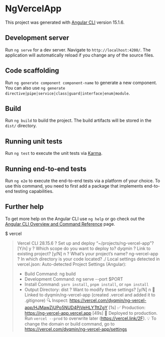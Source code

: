 # NgVercelApp

This project was generated with [Angular CLI](https://github.com/angular/angular-cli) version 15.1.6.

## Development server

Run `ng serve` for a dev server. Navigate to `http://localhost:4200/`. The application will automatically reload if you change any of the source files.

## Code scaffolding

Run `ng generate component component-name` to generate a new component. You can also use `ng generate directive|pipe|service|class|guard|interface|enum|module`.

## Build

Run `ng build` to build the project. The build artifacts will be stored in the `dist/` directory.

## Running unit tests

Run `ng test` to execute the unit tests via [Karma](https://karma-runner.github.io).

## Running end-to-end tests

Run `ng e2e` to execute the end-to-end tests via a platform of your choice. To use this command, you need to first add a package that implements end-to-end testing capabilities.

## Further help

To get more help on the Angular CLI use `ng help` or go check out the [Angular CLI Overview and Command Reference](https://angular.io/cli) page.


$ vercel
> Vercel CLI 28.15.6
> ? Set up and deploy “~/projects/ng-vercel-app”? [Y/n] y
> ? Which scope do you want to deploy to? dyqmin
> ? Link to existing project? [y/N] n
> ? What’s your project’s name? ng-vercel-app
> ? In which directory is your code located? ./
> Local settings detected in vercel.json:
> Auto-detected Project Settings (Angular):
> - Build Command: ng build
> - Development Command: ng serve --port $PORT
> - Install Command: `yarn install`, `pnpm install`, or `npm install`
> - Output Directory: dist
>   ? Want to modify these settings? [y/N] n
>   🔗  Linked to dyqmin/ng-vercel-app (created .vercel and added it to .gitignore)
>   🔍  Inspect: https://vercel.com/dyqmin/ng-vercel-app/HJMawZjUPo5NUD4PjVeHLYTttZgY [1s]
>   ✅  Production: https://ng-vercel-app.vercel.app [49s]
>   📝  Deployed to production. Run `vercel --prod` to overwrite later (https://vercel.link/2F).
>   💡  To change the domain or build command, go to https://vercel.com/dyqmin/ng-vercel-app/settings
